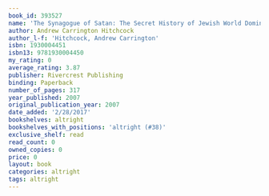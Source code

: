 ```yaml
---
book_id: 393527
name: 'The Synagogue of Satan: The Secret History of Jewish World Domination'
author: Andrew Carrington Hitchcock
author_l-f: 'Hitchcock, Andrew Carrington'
isbn: 1930004451
isbn13: 9781930004450
my_rating: 0
average_rating: 3.87
publisher: Rivercrest Publishing
binding: Paperback
number_of_pages: 317
year_published: 2007
original_publication_year: 2007
date_added: '2/28/2017'
bookshelves: altright
bookshelves_with_positions: 'altright (#38)'
exclusive_shelf: read
read_count: 0
owned_copies: 0
price: 0
layout: book
categories: altright
tags: altright
---
```

